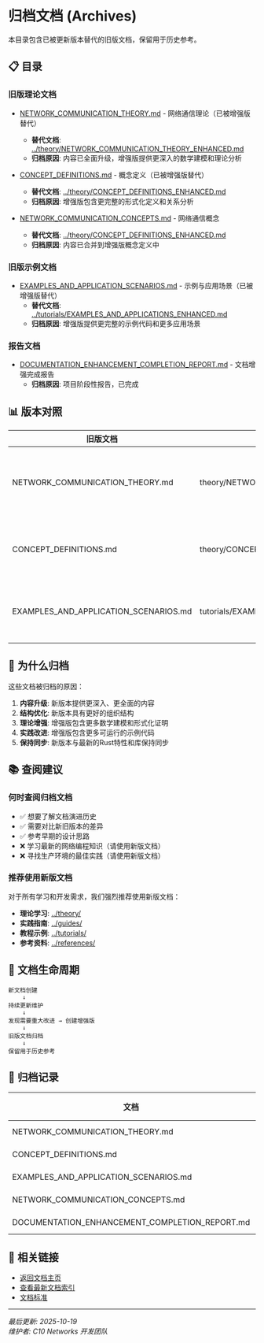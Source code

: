 # 归档文档 (Archives)

本目录包含已被更新版本替代的旧版文档，保留用于历史参考。

## 📋 目录

### 旧版理论文档

- [NETWORK_COMMUNICATION_THEORY.md](NETWORK_COMMUNICATION_THEORY.md) - 网络通信理论（已被增强版替代）
  - **替代文档**: [../theory/NETWORK_COMMUNICATION_THEORY_ENHANCED.md](../theory/NETWORK_COMMUNICATION_THEORY_ENHANCED.md)
  - **归档原因**: 内容已全面升级，增强版提供更深入的数学建模和理论分析

- [CONCEPT_DEFINITIONS.md](CONCEPT_DEFINITIONS.md) - 概念定义（已被增强版替代）
  - **替代文档**: [../theory/CONCEPT_DEFINITIONS_ENHANCED.md](../theory/CONCEPT_DEFINITIONS_ENHANCED.md)
  - **归档原因**: 增强版包含更完整的形式化定义和关系分析

- [NETWORK_COMMUNICATION_CONCEPTS.md](NETWORK_COMMUNICATION_CONCEPTS.md) - 网络通信概念
  - **替代文档**: [../theory/CONCEPT_DEFINITIONS_ENHANCED.md](../theory/CONCEPT_DEFINITIONS_ENHANCED.md)
  - **归档原因**: 内容已合并到增强版概念定义中

### 旧版示例文档

- [EXAMPLES_AND_APPLICATION_SCENARIOS.md](EXAMPLES_AND_APPLICATION_SCENARIOS.md) - 示例与应用场景（已被增强版替代）
  - **替代文档**: [../tutorials/EXAMPLES_AND_APPLICATIONS_ENHANCED.md](../tutorials/EXAMPLES_AND_APPLICATIONS_ENHANCED.md)
  - **归档原因**: 增强版提供更完整的示例代码和更多应用场景

### 报告文档

- [DOCUMENTATION_ENHANCEMENT_COMPLETION_REPORT.md](DOCUMENTATION_ENHANCEMENT_COMPLETION_REPORT.md) - 文档增强完成报告
  - **归档原因**: 项目阶段性报告，已完成

## 📊 版本对照

| 旧版文档 | 新版文档 | 主要改进 |
|---------|---------|---------|
| NETWORK_COMMUNICATION_THEORY.md | theory/NETWORK_COMMUNICATION_THEORY_ENHANCED.md | 增加Shannon信息论、形式化定义、数学证明 |
| CONCEPT_DEFINITIONS.md | theory/CONCEPT_DEFINITIONS_ENHANCED.md | 增加形式化定义、概念关系图、数学模型 |
| EXAMPLES_AND_APPLICATION_SCENARIOS.md | tutorials/EXAMPLES_AND_APPLICATIONS_ENHANCED.md | 增加更多示例、完整代码、实际应用场景 |

## 🎯 为什么归档

这些文档被归档的原因：

1. **内容升级**: 新版本提供更深入、更全面的内容
2. **结构优化**: 新版本具有更好的组织结构
3. **理论增强**: 增强版包含更多数学建模和形式化证明
4. **实践改进**: 增强版包含更多可运行的示例代码
5. **保持同步**: 新版本与最新的Rust特性和库保持同步

## 📚 查阅建议

### 何时查阅归档文档

- ✅ 想要了解文档演进历史
- ✅ 需要对比新旧版本的差异
- ✅ 参考早期的设计思路
- ❌ 学习最新的网络编程知识（请使用新版文档）
- ❌ 寻找生产环境的最佳实践（请使用新版文档）

### 推荐使用新版文档

对于所有学习和开发需求，我们强烈推荐使用新版文档：

- **理论学习**: [../theory/](../theory/)
- **实践指南**: [../guides/](../guides/)
- **教程示例**: [../tutorials/](../tutorials/)
- **参考资料**: [../references/](../references/)

## 🔄 文档生命周期

```text
新文档创建
    ↓
持续更新维护
    ↓
发现需要重大改进 → 创建增强版
    ↓
旧版文档归档
    ↓
保留用于历史参考
```

## 📝 归档记录

| 文档 | 归档日期 | 归档版本 | 替代文档 |
|-----|---------|---------|---------|
| NETWORK_COMMUNICATION_THEORY.md | 2025-10-19 | v1.0 | NETWORK_COMMUNICATION_THEORY_ENHANCED.md |
| CONCEPT_DEFINITIONS.md | 2025-10-19 | v1.0 | CONCEPT_DEFINITIONS_ENHANCED.md |
| EXAMPLES_AND_APPLICATION_SCENARIOS.md | 2025-10-19 | v1.0 | EXAMPLES_AND_APPLICATIONS_ENHANCED.md |
| NETWORK_COMMUNICATION_CONCEPTS.md | 2025-10-19 | v1.0 | CONCEPT_DEFINITIONS_ENHANCED.md |
| DOCUMENTATION_ENHANCEMENT_COMPLETION_REPORT.md | 2025-10-19 | v1.0 | - |

## 🔗 相关链接

- [返回文档主页](../README.md)
- [查看最新文档索引](../00_MASTER_INDEX.md)
- [文档标准](../references/DOCUMENTATION_STANDARDS.md)

---

*最后更新: 2025-10-19*  
*维护者: C10 Networks 开发团队*
